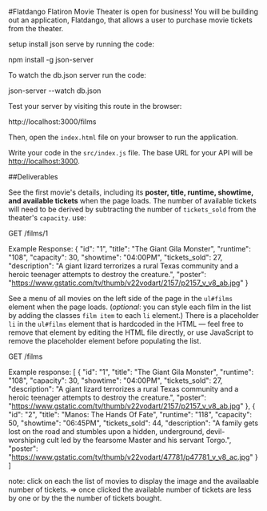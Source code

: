 #Flatdango Flatiron Movie Theater is open for business! You will be building out an application, Flatdango, that allows a user to purchase movie tickets from the theater.

setup
install json serve by running the code:

npm install -g json-server

To watch the db.json server run the code:

json-server --watch db.json

Test your server by visiting this route in the browser:

  http://localhost:3000/films

Then, open the `index.html` file on your browser to run the application.

Write your code in the `src/index.js` file. The base URL for your API will be
[http://localhost:3000](http://localhost:3000).

##Deliverables

 See the first movie's details, including its **poster, title, runtime,
showtime, and available tickets** when the page loads. The number of
available tickets will need to be derived by subtracting the number of
`tickets_sold` from the theater's `capacity`. use:

  GET /films/1

   Example Response:
   {
     "id": "1",
     "title": "The Giant Gila Monster",
     "runtime": "108",
     "capacity": 30,
     "showtime": "04:00PM",
     "tickets_sold": 27,
     "description": "A giant lizard terrorizes a rural Texas community and a heroic teenager attempts to destroy the creature.",
     "poster": "https://www.gstatic.com/tv/thumb/v22vodart/2157/p2157_v_v8_ab.jpg"
   }

See a menu of all movies on the left side of the page in the `ul#films`
element when the page loads. (_optional_: you can style each film in the list
by adding the classes `film item` to each `li` element.) There is a
placeholder `li` in the `ul#films` element that is hardcoded in the HTML —
feel free to remove that element by editing the HTML file directly, or use
JavaScript to remove the placeholder element before populating the list. 

 GET /films

   Example response:
   [
      {
        "id": "1",
        "title": "The Giant Gila Monster",
        "runtime": "108",
        "capacity": 30,
        "showtime": "04:00PM",
        "tickets_sold": 27,
        "description": "A giant lizard terrorizes a rural Texas community and a heroic teenager attempts to destroy the creature.",
        "poster": "https://www.gstatic.com/tv/thumb/v22vodart/2157/p2157_v_v8_ab.jpg"
      },
      {
        "id": "2",
        "title": "Manos: The Hands Of Fate",
        "runtime": "118",
        "capacity": 50,
        "showtime": "06:45PM",
        "tickets_sold": 44,
        "description": "A family gets lost on the road and stumbles upon a hidden, underground, devil-worshiping cult led by the fearsome Master and his servant Torgo.",
        "poster": "https://www.gstatic.com/tv/thumb/v22vodart/47781/p47781_v_v8_ac.jpg"
      }
   ]

 note: click on each the list of movies to display the image and the availaable number of tickets.
      => once clicked the available number of tickets are less by one or by the the number of tickets bought.